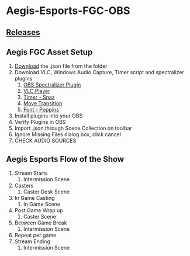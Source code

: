 # Aegis-Esports-FGC-OBS

## [Releases](https://github.com/hivar94/AegisEsports/releases)

## Aegis FGC Asset Setup

1. [Download](https://github.com/hivar94/AegisEsports/releases) the .json file from the folder
2. Download VLC, Windows Audio Capture, Timer script and spectralizer plugins
	1. [OBS Spectralizer Plugin](https://github.com/univrsal/spectralizer/releases)
	2. [VLC Player](https://www.videolan.org/vlc/download-windows.html)
	3. [Timer - Snaz ](https://github.com/JimmyAppelt/Snaz)
	4. [Move Transition](https://obsproject.com/forum/resources/move-transition.913/)
	5. [Font - Poppins](https://fonts.google.com/specimen/Poppins)
3. Install plugins into your OBS
4. Verify Plugins in OBS
5. Import .json through Scene Collection on toolbar
6. Ignore Missing Files dialog box, click cancel
7. CHECK AUDIO SOURCES


## Aegis Esports Flow of the Show

1. Stream Starts
	1. Intermission Scene
2. Casters
	1. Caster Desk Scene
3. In Game Casting
	1. In Game Scene
4. Post Game Wrap up
	1. Caster Scene
5. Between Game Break
	1. Intermission Scene
6. Repeat per game
7. Stream Ending
	1. Intermission Scene
